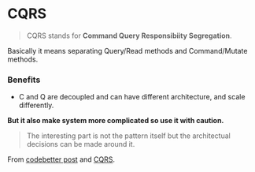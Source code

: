 # CQRS

> CQRS stands for **Command Query Responsibiity Segregation**.

Basically it means separating Query/Read methods and Command/Mutate methods.

### Benefits

- C and Q are decoupled and can have different architecture, and scale differently.

**But it also make system more complicated so use it with caution.**

>The interesting part is not the pattern itself but the architectual decisions can be made around it.

From [codebetter post](http://codebetter.com/gregyoung/2010/02/16/cqrs-task-based-uis-event-sourcing-agh/) and [CQRS](https://martinfowler.com/bliki/CQRS.html).

